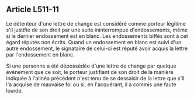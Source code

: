Article L511-11
----
Le détenteur d'une lettre de change est considéré comme porteur légitime s'il
justifie de son droit par une suite ininterrompue d'endossements, même si le
dernier endossement est en blanc. Les endossements biffés sont à cet égard
réputés non écrits. Quand un endossement en blanc est suivi d'un autre
endossement, le signataire de celui-ci est réputé avoir acquis la lettre par
l'endossement en blanc.

Si une personne a été dépossédée d'une lettre de change par quelque événement
que ce soit, le porteur justifiant de son droit de la manière indiquée à
l'alinéa précédent n'est tenu de se dessaisir de la lettre que s'il l'a acquise
de mauvaise foi ou si, en l'acquérant, il a commis une faute lourde.
